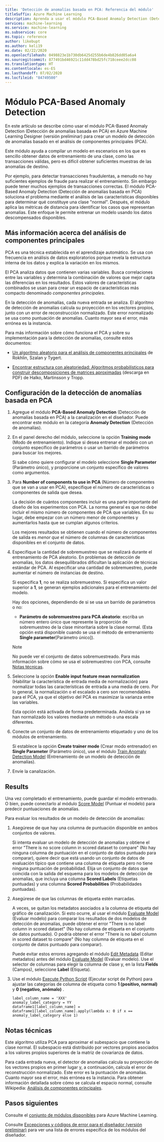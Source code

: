 ```yaml
---
title: 'Detección de anomalías basada en PCA: Referencia del módulo'
titleSuffix: Azure Machine Learning
description: Aprenda a usar el módulo PCA-Based Anomaly Detection (Detección de anomalías basada en PCA) para crear un modelo de detección de anomalías basándose en el análisis de componentes principales (PCA).
services: machine-learning
ms.service: machine-learning
ms.subservice: core
ms.topic: reference
author: likebupt
ms.author: keli19
ms.date: 02/22/2020
ms.openlocfilehash: 0498823e1b730db6425d255b6de4b826dd05a6a4
ms.sourcegitcommit: 877491bd46921c11dd478bd25fc718ceee2dcc08
ms.translationtype: HT
ms.contentlocale: es-ES
ms.lasthandoff: 07/02/2020
ms.locfileid: "84749500"
---
```

# <a name="pca-based-anomaly-detection-module"></a>Módulo PCA-Based Anomaly Detection

En este artículo se describe cómo usar el módulo PCA-Based Anomaly Detection (Detección de anomalías basada en PCA) en Azure Machine Learning Designer (versión preliminar) para crear un modelo de detección de anomalías basado en el análisis de componentes principales (PCA).

Este módulo ayuda a compilar un modelo en escenarios en los que es sencillo obtener datos de entrenamiento de una clase, como las transacciones válidas, pero es difícil obtener suficientes muestras de las anomalías de destino. 

Por ejemplo, para detectar transacciones fraudulentas, a menudo no hay suficientes ejemplos de fraude para realizar el entrenamiento. Sin embargo puede tener muchos ejemplos de transacciones correctas. El módulo PCA-Based Anomaly Detection (Detección de anomalías basada en PCA) soluciona el problema mediante el análisis de las características disponibles para determinar qué constituye una clase "normal". Después, el módulo aplica las métricas de distancia para identificar los casos que representan anomalías. Este enfoque le permite entrenar un modelo usando los datos descompensados disponibles.

## <a name="more-about-principal-component-analysis"></a>Más información acerca del análisis de componentes principales

PCA es una técnica establecida en el aprendizaje automático. Se usa con frecuencia en análisis de datos exploratorios porque revela la estructura interna de los datos y explica la variación en los mismos.

El PCA analiza datos que contienen varias variables. Busca correlaciones entre las variables y determina la combinación de valores que mejor capta las diferencias en los resultados. Estos valores de características combinados se usan para crear un espacio de características más compacto denominado *componentes principales*.

En la detección de anomalías, cada nueva entrada se analiza. El algoritmo de detección de anomalías calcula su proyección en los vectores propios, junto con un error de reconstrucción normalizado. Este error normalizado se usa como puntuación de anomalías. Cuanto mayor sea el error, más errónea es la instancia.

Para más información sobre cómo funciona el PCA y sobre su implementación para la detección de anomalías, consulte estos documentos:

- [Un algoritmo aleatorio para el análisis de componentes principales](https://arxiv.org/abs/0809.2274) de Rokhlin, Szalan y Tygert.

- [Encontrar estructura con aleatoriedad: Algoritmos probabilísticos para construir descomposiciones de matrices aproximadas](http://users.cms.caltech.edu/~jtropp/papers/HMT11-Finding-Structure-SIREV.pdf) (descarga en PDF) de Halko, Martinsson y Tropp.

## <a name="how-to-configure-pca-based-anomaly-detection"></a>Configuración de la detección de anomalías basada en PCA

1. Agregue el módulo **PCA-Based Anomaly Detection** (Detección de anomalías basada en PCA) a la canalización en el diseñador. Puede encontrar este módulo en la categoría **Anomaly Detection** (Detección de anomalías).

2. En el panel derecho del módulo, seleccione la opción **Training mode** (Modo de entrenamiento). Indique si desea entrenar el modelo con un conjunto específico de parámetros o usar un barrido de parámetros para buscar los mejores.

    Si sabe cómo quiere configurar el modelo seleccione **Single Parameter** (Parámetro único), y proporcione un conjunto específico de valores como argumentos.

3. Para **Number of components to use in PCA** (Número de componentes que se van a usar en PCA), especifique el número de características o componentes de salida que desea.

    La decisión de cuántos componentes incluir es una parte importante del diseño de los experimentos con PCA. La norma general es que no debe incluir el mismo número de componentes de PCA que variables. En su lugar, debe empezar con un número menor de componentes y aumentarlos hasta que se cumplan algunos criterios.

    Los mejores resultados se obtienen cuando el número de componentes de salida es *menor que* el número de columnas de características disponibles en el conjunto de datos.

4. Especifique la cantidad de sobremuestreo que se realizará durante el entrenamiento de PCA aleatorio. En problemas de detección de anomalías, los datos desequilibrados dificultan la aplicación de técnicas estándar de PCA. Al especificar una cantidad de sobremuestreo, puede aumentar el número de instancias de destino.

    Si especifica **1**, no se realiza sobremuestreo. Si especifica un valor superior a **1**, se generan ejemplos adicionales para el entrenamiento del modelo.

    Hay dos opciones, dependiendo de si se usa un barrido de parámetros o no:

    - **Parámetro de sobremuestreo para PCA aleatorio**: escriba un número entero único que represente la proporción de sobremuestreo de la clase minoritaria sobre la clase normal. (Esta opción está disponible cuando se usa el método de entrenamiento **Single parameter**[Parámetro único]).

    > [!NOTE]
    > No puede ver el conjunto de datos sobremuestreado. Para más información sobre cómo se usa el sobremuestreo con PCA, consulte [Notas técnicas](#technical-notes).

5. Seleccione la opción **Enable input feature mean normalization** (Habilitar la característica de entrada media de normalización) para normalizar todas las características de entrada a una media de cero. Por lo general, la normalización o el escalado a cero son recomendables para el PCA, ya que el objetivo del PCA es maximizar la varianza entre las variables.

    Esta opción está activada de forma predeterminada. Anúlela si ya se han normalizado los valores mediante un método o una escala diferentes.

6. Conecte un conjunto de datos de entrenamiento etiquetado y uno de los módulos de entrenamiento.

   Si establece la opción **Create trainer mode** (Crear modo entrenador) en **Single Parameter** (Parámetro único), use el módulo [Train Anomaly Detection Model](train-anomaly-detection-model.md) (Entrenamiento de un modelo de detección de anomalías).

7. Envíe la canalización.

## <a name="results"></a>Results

Una vez completado el entrenamiento, puede guardar el modelo entrenado. O bien, puede conectarlo al módulo [Score Model](score-model.md) (Puntuar el modelo) para predecir puntuaciones de anomalías.

Para evaluar los resultados de un modelo de detección de anomalías:

1. Asegúrese de que hay una columna de puntuación disponible en ambos conjuntos de valores.

    Si intenta evaluar un modelo de detección de anomalías y obtiene el error "There is no score column in scored dataset to compare" (No hay ninguna columna de puntuación en el conjunto de datos puntuado para comparar), quiere decir que está usando un conjunto de datos de evaluación típico que contiene una columna de etiqueta pero no tiene ninguna puntuación de probabilidad. Elija un conjunto de datos que coincida con la salida del esquema para los modelos de detección de anomalías, que incluya una columna **Scored Labels** (Etiquetas puntuadas) y una columna **Scored Probabilities** (Probabilidades puntuadas).

2. Asegúrese de que las columnas de etiqueta estén marcadas.

    A veces, se quitan los metadatos asociados a la columna de etiqueta del gráfico de canalización. Si esto ocurre, al usar el módulo [Evaluate Model](evaluate-model.md) (Evaluar modelo) para comparar los resultados de dos modelos de detección de anomalías, puede obtener el error "There is no label column in scored dataset" (No hay columna de etiqueta en el conjunto de datos puntuado). O podría obtener el error "There is no label column in scored dataset to compare" (No hay columna de etiqueta en el conjunto de datos puntuado para comparar).

    Puede evitar estos errores agregando el módulo [Edit Metadata](edit-metadata.md) (Editar metadatos) antes del módulo [Evaluate Model](evaluate-model.md) (Evaluar modelo). Use el selector de columnas para elegir la columna de clase y, en la lista **Fields** (Campos), seleccione **Label** (Etiqueta).

3. Use el módulo [Execute Python Script](execute-python-script.md) (Ejecutar script de Python) para ajustar las categorías de columna de etiqueta como **1 (positivo, normal)** y **0 (negativo, anómalo)** .

    ````
    label_column_name = 'XXX'
    anomaly_label_category = YY
    dataframe1[label_column_name] = dataframe1[label_column_name].apply(lambda x: 0 if x == anomaly_label_category else 1)
    ````

    
## <a name="technical-notes"></a>Notas técnicas

Este algoritmo utiliza PCA para aproximar el subespacio que contiene la clase normal. El subespacio está distribuido por vectores propios asociados a los valores propios superiores de la matriz de covarianza de datos. 

Para cada entrada nueva, el detector de anomalías calcula su proyección de los vectores propios en primer lugar y, a continuación, calcula el error de reconstrucción normalizado. Este error es la puntuación de anomalías. Cuanto mayor sea el error, más errónea es la instancia. Para obtener información detallada sobre cómo se calcula el espacio normal, consulte Wikipedia: [Análisis de componentes principales](https://wikipedia.org/wiki/Principal_component_analysis). 


## <a name="next-steps"></a>Pasos siguientes

Consulte el [conjunto de módulos disponibles](module-reference.md) para Azure Machine Learning. 

Consulte [Excepciones y códigos de error para el diseñador (versión preliminar)](designer-error-codes.md) para ver una lista de errores específica de los módulos del diseñador.